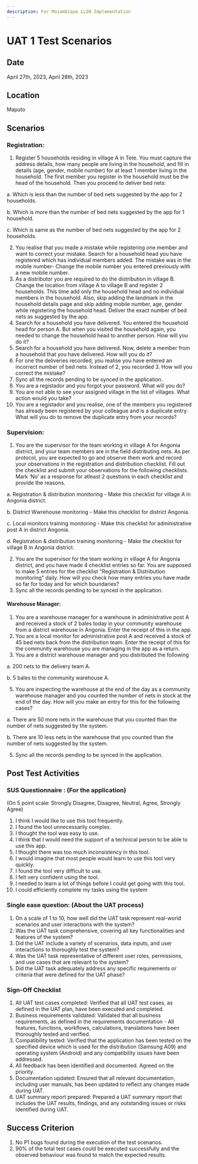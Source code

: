 ```yaml
---
description: For Mozambique LLIN Implementation
---
```


# UAT 1 Test Scenarios

## Date

April 27th, 2023, April 28th, 2023&#x20;

## Location

Maputo

## Scenarios

### Registration:

1. Register 5 households residing in village A in Tete. You must capture the address details, how many people are living in the household, and fill in details (age, gender, mobile number) for at least 1 member living in the household. The first member you register in the household must be the head of the household. Then you proceed to deliver bed nets:

&#x20;     a. Which is less than the number of bed nets suggested by the app for 2 households.

&#x20;     b. Which is more than the number of bed nets suggested by the app for 1 household.

&#x20;     c. Which is same as the number of bed nets suggested by the app for 2 households.

2. You realise that you made a mistake while registering one member and want to  correct your mistake. Search for a household head you have registered which has individual members added. The mistake was in the mobile number- Change the mobile number you entered previously with a new mobile number.&#x20;
3. As a distributor you are required to do the distribution in village B. Change the location from village A to village B and register 2 households. This time add only the household head and no individual members in the household. Also, skip adding the landmark in the household details page and skip adding mobile number, age, gender while registering the household head. Deliver the exact number of bed nets as suggested by the app.
4. Search for a household you have delivered. You entered the household head for person A. But when you visited the household again, you needed to change the household head to another person. How will you do it?
5. Search for a household you have delivered. Now, delete a member from a household that you have delivered. How will you do it?
6. For one the deliveries recorded, you realise you have entered an incorrect number of bed nets. Instead of 2, you recorded 3. How will you correct the mistake?
7. Sync all the records pending to be synced in the application.
8. You are a registador and you forgot your password. What will you do?
9. You are not able to see your assigned village in the list of villages. What action would you take?
10. You are a registador and you realise, one of the members you registered has already been registered by your colleague and is a duplicate entry. What will you do to remove the duplicate entry from your records?

### Supervision:&#x20;

1. You are the supervisor for the team working in village A for Angonia district, and your team members are in the field distributing nets. As per protocol, you are expected to go and observe them work and record your observations in the registration and distribution checklist. Fill out the checklist and submit your observations for the following checklists. Mark ‘No’ as a response for atleast 2 questions in each checklist and provide the reasons.

&#x20;     a. Registration & distribution monitoring - Make this checklist for village A in Angonia district.

&#x20;    b. District Wwrehouse monitoring - Make this checklist for district Angonia.

&#x20;    c. Local monitors training monitoring - Make this checklist for administrative post A in district Angonia.

&#x20;    d. Registration & distribution training monitoring - Make the checklist for village B in Angonia district.

2. You are the supervisor for the team working in village A for Angonia district, and you have made 4 checklist entries so far. You are supposed to make 5 entries for the checklist "Registration & Distribution monitoring" daily. How will you check how many entries you have made so far for today and for which boundaries?
3. Sync all the records pending to be synced in the application.

#### Warehouse Manager:&#x20;

1. You are a warehouse manager for a warehouse in administrative post A and received a stock of 2 bales today in your community warehouse from a district warehouse in Angonia. Enter the receipt of this in the app.
2. You are a local monitor for administrative post A and received a stock of 45 bed nets  back from the distribution team. Enter the receipt of this for the community warehouse you are managing in the app as a return.
3. You are a district warehouse manager and you distributed the following

&#x20;      a. 200 nets to the delivery team A.

&#x20;      b. 5 bales to the community warehouse A.

5. You are inspecting the warehouse at the end of the day as a community warehouse manager and you counted the number of nets in stock at the end of the day. How will you make an entry for this for the following cases?

&#x20;      a. There are 50 more nets in the warehouse that you counted than the number of nets suggested by the system.

&#x20;     b. There are 10 less nets in the warehouse that you counted than the number of nets suggested by the system.

5. Sync all the records pending to be synced in the application.

## Post Test Activities

### SUS Questionnaire : (For the application)

(On 5 point scale: Strongly Disagree, Disagree, Neutral, Agree, Strongly Agree)

1. I think I would like to use this tool frequently.
2. I found the tool unnecessarily complex.
3. I thought the tool was easy to use.
4. I think that I would need the support of a technical person to be able to use this app.
5. I thought there was too much inconsistency in this tool.
6. I would imagine that most people would learn to use this tool very quickly.
7. I found the tool very difficult to use.
8. I felt very confident using the tool.
9. I needed to learn a lot of things before I could get going with this tool.
10. I could efficiently complete my tasks using the system

### Single ease question: (About the UAT process)

1. On a scale of 1 to 10, how well did the UAT task represent real-world scenarios and user interactions with the system?
2. Was the UAT task comprehensive, covering all key functionalities and features of the system?
3. Did the UAT include a variety of scenarios, data inputs, and user interactions to thoroughly test the system?
4. Was the UAT task representative of different user roles, permissions, and use cases that are relevant to the system?
5. Did the UAT task adequately address any specific requirements or criteria that were defined for the UAT phase?

### Sign-Off Checklist

1. All UAT test cases completed: Verified that all UAT test cases, as defined in the UAT plan, have been executed and completed.
2. Business requirements validated: Validated that all business requirements, as defined in the requirements documentation - All features, functions, workflows, calculations, translations have been thoroughly tested and verified.
3. Compatibility tested: Verified that the application has been tested on the specified device which is used for the distribution (Samsung A09) and operating system (Android) and any compatibility issues have been addressed.
4. All feedback has been identified and documented. Agreed on the priority.&#x20;
5. Documentation updated: Ensured that all relevant documentation, including user manuals, has been updated to reflect any changes made during UAT.
6. UAT summary report prepared: Prepared a UAT summary report that includes the UAT results, findings, and any outstanding issues or risks identified during UAT.

## Success Criterion

1. No P1 bugs found during the execution of the test scenarios.
2. 90% of the total test cases could be executed successfully and the observed behaviour was found to match the expected results.
